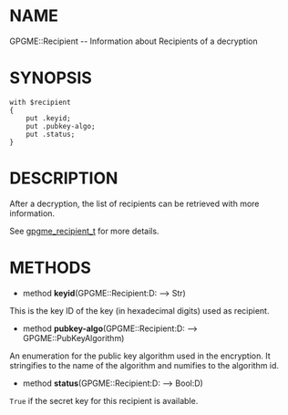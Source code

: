 NAME
====

GPGME::Recipient -- Information about Recipients of a decryption

SYNOPSIS
========

    with $recipient
    {
        put .keyid;
        put .pubkey-algo;
        put .status;
    }

DESCRIPTION
===========

After a decryption, the list of recipients can be retrieved with more information.

See [gpgme_recipient_t](https://www.gnupg.org/documentation/manuals/gpgme/Decrypt.html) for more details.

METHODS
=======

  * method **keyid**(GPGME::Recipient:D: --> Str)

This is the key ID of the key (in hexadecimal digits) used as recipient.

  * method **pubkey-algo**(GPGME::Recipient:D: --> GPGME::PubKeyAlgorithm)

An enumeration for the public key algorithm used in the encryption. It stringifies to the name of the algorithm and numifies to the algorithm id.

  * method **status**(GPGME::Recipient:D: --> Bool:D)

`True` if the secret key for this recipient is available.


